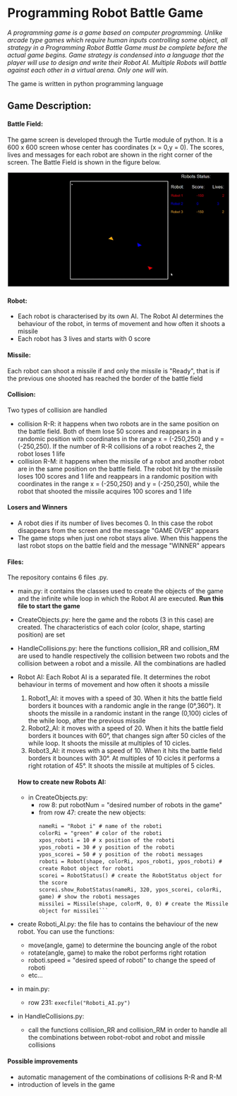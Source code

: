 # Programming Robot Battle Game

*A programming game is a game based on computer programming. Unlike arcade type games which require human inputs controlling some object, all strategy in a Programming Robot Battle Game must be complete before the actual game begins. Game strategy is condensed into a language that the player will use to design and write their Robot AI.  Multiple Robots will battle against each other in a virtual arena. Only one will win.*

The game is written in python programming language

## Game Description:
#### Battle Field:
The game screen is developed through the Turtle module of python. It is a 600 x 600 screen whose center has coordinates (x = 0,y = 0). The scores, lives and messages for each robot are shown in the right corner of the screen. The Battle Field is shown in the figure below.


![](Robots.gif)

#### Robot:
- Each robot is characterised by its own AI. The Robot AI determines the behaviour of the robot, in terms of movement and how often it shoots a missile
- Each robot has 3 lives and starts with 0 score

#### Missile:
Each robot can shoot a missile if and only the missile is "Ready", that is if the previous one shooted has reached the border of the battle field

#### Collision:
Two types of collision are handled
- collision R-R: it happens when two robots are in the same position on the battle field. Both of them lose 50 scores and reappears in a randomic position with coordinates in the range x = (-250,250) and y = (-250,250). If the number of R-R collisions of a robot reaches 2, the robot loses 1 life
- collision R-M: it happens when the missile of a robot and another robot are in the same position on the battle field. The robot hit by the missile loses 100 scores and 1 life and reappears in a randomic position with coordinates in the range x = (-250,250) and y = (-250,250), while the robot that shooted the missile acquires 100 scores and 1 life

#### Losers and Winners
- A robot dies if its number of lives becomes 0. In this case the robot disappears from the screen and the message "GAME OVER" appears
- The game stops when just one robot stays alive. When this happens the last robot stops on the battle field and the message "WINNER" appears

#### Files:
The repository contains 6 files .py. 
- main.py: it contains the classes used to create the objects of the game and the infinite while loop in which the Robot AI are executed. **Run this file to start the game**
- CreateObjects.py: here the game and the robots (3 in this case) are created. The characteristics of each color (color, shape, starting position) are set
- HandleCollisions.py: here the functions collision_RR and collision_RM are used to handle respectively the collision between two robots and the collision between a robot and a missile. All the combinations are hadled
- Robot AI: Each Robot AI is a separated file. It determines the robot behaviour in terms of movement and how often it shoots a missile
  1. Robot1_AI: it moves with a speed of 30. When it hits the battle field borders it bounces with a randomic angle in the range (0°,360°). It shoots the missile in a randomic instant in the range (0,100) cicles of the while loop, after the previous missile 
  2. Robot2_AI: it moves with a speed of 20. When it hits the battle field borders it bounces with 60°, that changes sign after 50 cicles of the while loop. It shoots the missile at multiples of 10 cicles.
  3. Robot3_AI: it moves with a speed of 10. When it hits the battle field borders it bounces with 30°. At multiples of 10 cicles it performs a right rotation of 45°. It shoots the missile at multiples of 5 cicles.
  
  #### How to create new Robots AI:
  - in CreateObjects.py: 
    - row 8: put robotNum = "desired number of robots in the game"
    - from row 47: create the new objects:
      ```# Create Robot i
      nameRi = "Robot i" # name of the roboti
      colorRi = "green" # color of the roboti
      xpos_roboti = 10 # x position of the roboti
      ypos_roboti = 30 # y position of the roboti
      ypos_scorei = 50 # y position of the roboti messages 
      roboti = Robot(shape, colorRi, xpos_roboti, ypos_roboti) # create Robot object for roboti
      scorei = RobotStatus() # create the RobotStatus object for the score
      scorei.show_RobotStatus(nameRi, 320, ypos_scorei, colorRi, game) # show the roboti messages
      missilei = Missile(shape, colorM, 0, 0) # create the Missile object for missilei```
- create Roboti_AI.py: the file has to contains the behaviour of the new robot. You can use the functions:
  - move(angle, game) to determine the bouncing angle of the robot
  - rotate(angle, game) to make the robot performs right rotation
  - roboti.speed = "desired speed of roboti" to change the speed of roboti
  - etc...
  
- in main.py:
  - row 231: ```execfile("Roboti_AI.py")```
- in HandleCollisions.py:
  - call the functions collision_RR and collision_RM in order to handle all the combinations between robot-robot and robot and missile collisions
  
#### Possible improvements
- automatic management of the combinations of collisions R-R and R-M
- introduction of levels in the game 

